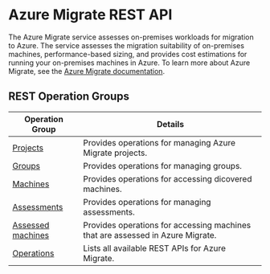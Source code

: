 # Azure Migrate REST API

The Azure Migrate service assesses on-premises workloads for migration to Azure. The service assesses the migration suitability of on-premises machines, performance-based sizing, and provides cost estimations for running your on-premises machines in Azure. To learn more about Azure Migrate, see the [Azure Migrate documentation](https://docs.microsoft.com/azure/migrate/migrate-overview).

## REST Operation Groups

**Operation Group** | **Details**
--- | ---
[Projects](https://docs.microsoft.com/rest/api/migrate/projects) | Provides operations for managing Azure Migrate projects.
[Groups](https://docs.microsoft.com/rest/api/migrate/groups) | Provides operations for managing groups.
[Machines](https://docs.microsoft.com/rest/api/migrate/machines) | Provides operations for accessing dicovered machines.
[Assessments](https://docs.microsoft.com/rest/api/migrate/assessments) | Provides operations for managing assessments.
[Assessed machines](https://docs.microsoft.com/rest/api/migrate/assessedmachines) | Provides operations for accessing machines that are assessed in Azure Migrate.
[Operations](https://docs.microsoft.com/rest/api/migrate/operations) | Lists all available REST APIs for Azure Migrate.


